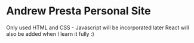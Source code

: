 # Andrew Presta Personal Site

Only used HTML and CSS - Javascript will be incorporated later 
React will also be added when I learn it fully :)
